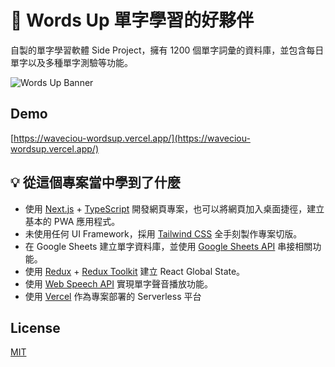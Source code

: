 # 📌 Words Up 單字學習的好夥伴

自製的單字學習軟體 Side Project，擁有 1200 個單字詞彙的資料庫，並包含每日單字以及多種單字測驗等功能。

![Words Up Banner](https://user-images.githubusercontent.com/17502097/229435508-8e032985-b403-41d6-8429-b105559ef783.jpg 'Words Up Banner')

## Demo

[https://waveciou-wordsup.vercel.app/](https://waveciou-wordsup.vercel.app/)

## 💡 從這個專案當中學到了什麼

- 使用 [Next.js](https://nextjs.org/) + [TypeScript](https://www.typescriptlang.org/) 開發網頁專案，也可以將網頁加入桌面捷徑，建立基本的 PWA 應用程式。
- 未使用任何 UI Framework，採用 [Tailwind CSS](https://tailwindcss.com/) 全手刻製作專案切版。
- 在 Google Sheets 建立單字資料庫，並使用 [Google Sheets API](https://developers.google.com/sheets/api) 串接相關功能。
- 使用 [Redux](https://redux.js.org/) + [Redux Toolkit](https://redux-toolkit.js.org/) 建立 React Global State。
- 使用 [Web Speech API](https://developer.mozilla.org/en-US/docs/Web/API/Web_Speech_API) 實現單字聲音播放功能。
- 使用 [Vercel](https://vercel.com/) 作為專案部署的 Serverless 平台

## License

[MIT](https://github.com/waveciou/WordsUp/blob/main/LICENSE.md)
